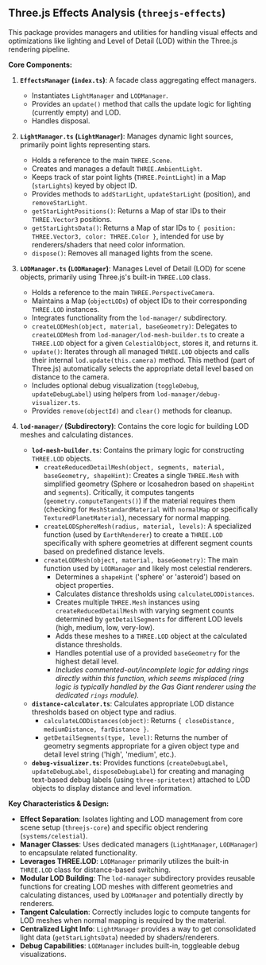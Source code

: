 ## Three.js Effects Analysis (`threejs-effects`)

This package provides managers and utilities for handling visual effects and optimizations like lighting and Level of Detail (LOD) within the Three.js rendering pipeline.

**Core Components:**

1.  **`EffectsManager` (`index.ts`)**: A facade class aggregating effect managers.

    - Instantiates `LightManager` and `LODManager`.
    - Provides an `update()` method that calls the update logic for lighting (currently empty) and LOD.
    - Handles disposal.

2.  **`LightManager.ts` (`LightManager`)**: Manages dynamic light sources, primarily point lights representing stars.

    - Holds a reference to the main `THREE.Scene`.
    - Creates and manages a default `THREE.AmbientLight`.
    - Keeps track of star point lights (`THREE.PointLight`) in a Map (`starLights`) keyed by object ID.
    - Provides methods to `addStarLight`, `updateStarLight` (position), and `removeStarLight`.
    - `getStarLightPositions()`: Returns a Map of star IDs to their `THREE.Vector3` positions.
    - `getStarLightsData()`: Returns a Map of star IDs to `{ position: THREE.Vector3, color: THREE.Color }`, intended for use by renderers/shaders that need color information.
    - `dispose()`: Removes all managed lights from the scene.

3.  **`LODManager.ts` (`LODManager`)**: Manages Level of Detail (LOD) for scene objects, primarily using Three.js's built-in `THREE.LOD` class.

    - Holds a reference to the main `THREE.PerspectiveCamera`.
    - Maintains a Map (`objectLODs`) of object IDs to their corresponding `THREE.LOD` instances.
    - Integrates functionality from the `lod-manager/` subdirectory.
    - `createLODMesh(object, material, baseGeometry)`: Delegates to `createLODMesh` from `lod-manager/lod-mesh-builder.ts` to create a `THREE.LOD` object for a given `CelestialObject`, stores it, and returns it.
    - `update()`: Iterates through all managed `THREE.LOD` objects and calls their internal `lod.update(this.camera)` method. This method (part of Three.js) automatically selects the appropriate detail level based on distance to the camera.
    - Includes optional debug visualization (`toggleDebug`, `updateDebugLabel`) using helpers from `lod-manager/debug-visualizer.ts`.
    - Provides `remove(objectId)` and `clear()` methods for cleanup.

4.  **`lod-manager/` (Subdirectory)**: Contains the core logic for building LOD meshes and calculating distances.
    - **`lod-mesh-builder.ts`**: Contains the primary logic for constructing `THREE.LOD` objects.
      - `createReducedDetailMesh(object, segments, material, baseGeometry, shapeHint)`: Creates a single `THREE.Mesh` with simplified geometry (Sphere or Icosahedron based on `shapeHint` and `segments`). Critically, it computes tangents (`geometry.computeTangents()`) if the material requires them (checking for `MeshStandardMaterial` with `normalMap` or specifically `TexturedPlanetMaterial`), necessary for normal mapping.
      - `createLODSphereMesh(radius, material, levels)`: A specialized function (used by `EarthRenderer`) to create a `THREE.LOD` specifically with sphere geometries at different segment counts based on predefined distance levels.
      - `createLODMesh(object, material, baseGeometry)`: The main function used by `LODManager` and likely most celestial renderers.
        - Determines a `shapeHint` ('sphere' or 'asteroid') based on object properties.
        - Calculates distance thresholds using `calculateLODDistances`.
        - Creates multiple `THREE.Mesh` instances using `createReducedDetailMesh` with varying segment counts determined by `getDetailSegments` for different LOD levels (high, medium, low, very-low).
        - Adds these meshes to a `THREE.LOD` object at the calculated distance thresholds.
        - Handles potential use of a provided `baseGeometry` for the highest detail level.
        - _Includes commented-out/incomplete logic for adding rings directly within this function, which seems misplaced (ring logic is typically handled by the Gas Giant renderer using the dedicated `rings` module)._
    - **`distance-calculator.ts`**: Calculates appropriate LOD distance thresholds based on object type and radius.
      - `calculateLODDistances(object)`: Returns `{ closeDistance, mediumDistance, farDistance }`.
      - `getDetailSegments(type, level)`: Returns the number of geometry segments appropriate for a given object type and detail level string ('high', 'medium', etc.).
    - **`debug-visualizer.ts`**: Provides functions (`createDebugLabel`, `updateDebugLabel`, `disposeDebugLabel`) for creating and managing text-based debug labels (using `three-spritetext`) attached to LOD objects to display distance and level information.

**Key Characteristics & Design:**

- **Effect Separation**: Isolates lighting and LOD management from core scene setup (`threejs-core`) and specific object rendering (`systems/celestial`).
- **Manager Classes**: Uses dedicated managers (`LightManager`, `LODManager`) to encapsulate related functionality.
- **Leverages THREE.LOD**: `LODManager` primarily utilizes the built-in `THREE.LOD` class for distance-based switching.
- **Modular LOD Building**: The `lod-manager` subdirectory provides reusable functions for creating LOD meshes with different geometries and calculating distances, used by `LODManager` and potentially directly by renderers.
- **Tangent Calculation**: Correctly includes logic to compute tangents for LOD meshes when normal mapping is required by the material.
- **Centralized Light Info**: `LightManager` provides a way to get consolidated light data (`getStarLightsData`) needed by shaders/renderers.
- **Debug Capabilities**: `LODManager` includes built-in, toggleable debug visualizations.
